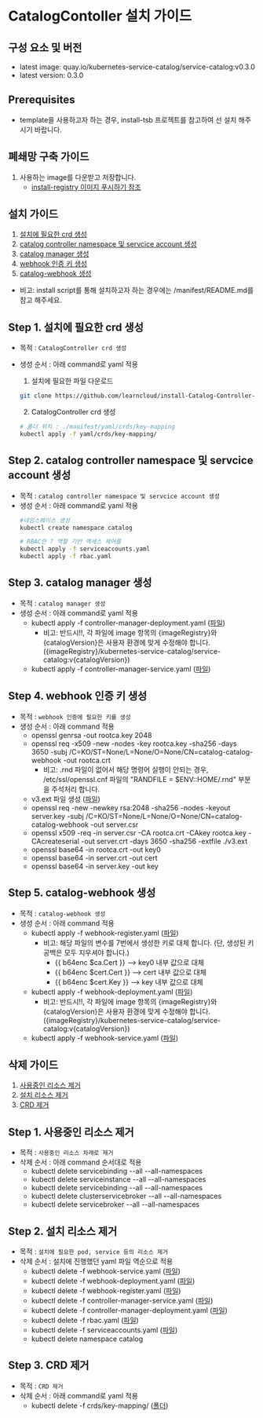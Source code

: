 
# CatalogContoller 설치 가이드

## 구성 요소 및 버전
- latest image: quay.io/kubernetes-service-catalog/service-catalog:v0.3.0
- latest version: 0.3.0

## Prerequisites
- template을 사용하고자 하는 경우, install-tsb 프로젝트를 참고하여 선 설치 해주시기 바랍니다.

## 폐쇄망 구축 가이드

1. 사용하는 image를 다운받고 저장합니다.
   - [install-registry 이미지 푸시하기 참조](https://github.com/learncloud/install-registry-docker-ce/blob/main/readme.md)

## 설치 가이드
1. [설치에 필요한 crd 생성](#Step-1-설치에-필요한-crd-생성)
2. [catalog controller namespace 및 servcice account 생성](#Step-2-catalog-controller-namespace-및-servcice-account-생성)
3. [catalog manager 생성](#Step-3-catalog-manager-생성)
4. [webhook 인증 키 생성](#Step-4-webhook-인증-키-생성)
5. [catalog-webhook 생성](#Step-5-catalog-webhook-생성)
- 비고: install script를 통해 설치하고자 하는 경우에는 /manifest/README.md를 참고 해주세요. 


## Step 1. 설치에 필요한 crd 생성
- 목적 : `CatalogController crd 생성`
- 생성 순서 : 아래 command로 yaml 적용
   1. 설치에 필요한 파일 다운로드
   ```bash
   git clone https://github.com/learncloud/install-Catalog-Controller-5.0.git
   
   ```
  
   2. CatalogController crd 생성
   ```bash
   # 폴더 위치 : ./manifest/yaml/crds/key-mapping
   kubectl apply -f yaml/crds/key-mapping/ 
   
   ```


## Step 2. catalog controller namespace 및 servcice account 생성
- 목적 : `catalog controller namespace 및 servcice account 생성`
- 생성 순서 : 아래 command로 yaml 적용
   ```bash
   #네임스페이스 생성
   kubectl create namespace catalog
   
   # RBAC란 ? 역할 기반 액세스 제어를 
   kubectl apply -f serviceaccounts.yaml
   kubectl apply -f rbac.yaml 
   
   ```
   
## Step 3. catalog manager 생성
- 목적 : `catalog manager 생성`
- 생성 순서 : 아래 command로 yaml 적용
    - kubectl apply -f controller-manager-deployment.yaml ([파일](./manifest/yaml/controller-manager-deployment.yaml))
        - 비고: 반드시!!, 각 파일에 image 항목의 {imageRegistry}와 {catalogVersion}은  사용자 환경에 맞게 수정해야 합니다. ({imageRegistry}/kubernetes-service-catalog/service-catalog:v{catalogVersion})
    - kubectl apply -f controller-manager-service.yaml ([파일](./manifest/yaml/controller-manager-service.yaml))

## Step 4. webhook 인증 키 생성
- 목적 : `webhook 인증에 필요한 키를 생성`
- 생성 순서 : 아래 command 적용
    - openssl genrsa -out rootca.key 2048
    - openssl req -x509 -new -nodes -key rootca.key -sha256 -days 3650 -subj /C=KO/ST=None/L=None/O=None/CN=catalog-catalog-webhook -out rootca.crt
        - 비고: .rnd 파일이 없어서 해당 명령어 실행이 안되는 경우, /etc/ssl/openssl.cnf 파일의  "RANDFILE = $ENV::HOME/.rnd" 부분을 주석처리 합니다.
    - v3.ext 파일 생성 ([파일](./manifest/ca/v3.ext))
    - openssl req -new -newkey rsa:2048 -sha256 -nodes -keyout server.key -subj /C=KO/ST=None/L=None/O=None/CN=catalog-catalog-webhook -out server.csr
    - openssl x509 -req -in server.csr -CA rootca.crt -CAkey rootca.key -CAcreateserial -out server.crt -days 3650 -sha256 -extfile ./v3.ext
    - openssl base64 -in rootca.crt -out key0
    - openssl base64 -in server.crt -out cert
    - openssl base64 -in server.key -out key

## Step 5. catalog-webhook 생성
- 목적 : `catalog-webhook 생성`
- 생성 순서 : 아래 command 적용
    - kubectl apply -f webhook-register.yaml ([파일](./manifest/yaml/webhook-register.yaml))
        - 비고: 해당 파일의 변수를 7번에서 생성한 키로 대체 합니다. (단, 생성된 키 공백은 모두 지우셔야 합니다.)
            - {{ b64enc $ca.Cert }} --> key0 내부 값으로 대체
            - {{ b64enc $cert.Cert }} --> cert 내부 값으로 대체
            - {{ b64enc $cert.Key }} --> key 내부 값으로 대체
    - kubectl apply -f webhook-deployment.yaml ([파일](./manifest/yaml/webhook-deployment.yaml))
        - 비고: 반드시!!, 각 파일에 image 항목의 {imageRegistry}와 {catalogVersion}은  사용자 환경에 맞게 수정해야 합니다. ({imageRegistry}/kubernetes-service-catalog/service-catalog:v{catalogVersion})
    - kubectl apply -f webhook-service.yaml ([파일](./manifest/yaml/webhook-service.yaml))

## 삭제 가이드
1. [사용중인 리소스 제거](#Step-1-사용중인-리소스-제거)
2. [설치 리소스 제거](#Step-2-설치-리소스-제거)
3. [CRD 제거](#Step-3-CRD-제거)

## Step 1. 사용중인 리소스 제거
- 목적 : `사용중인 리소스 차례로 제거`
- 삭제 순서 : 아래 command 순서대로 적용
    - kubectl delete servicebinding --all --all-namespaces
    - kubectl delete serviceinstance --all --all-namespaces
    - kubectl delete servicebinding --all --all-namespaces
    - kubectl delete clusterservicebroker --all --all-namespaces
    - kubectl delete servicebroker --all --all-namespaces

## Step 2. 설치 리소스 제거
- 목적 : `설치에 필요한 pod, service 등의 리소스 제거`
- 삭제 순서 : 설치에 진행했던 yaml 파일 역순으로 적용
    - kubectl delete -f webhook-service.yaml ([파일](./manifest/yaml/webhook-service.yaml))
    - kubectl delete -f webhook-deployment.yaml ([파일](./manifest/yaml/webhook-deployment.yaml))
    - kubectl delete -f webhook-register.yaml ([파일](./manifest/yaml/webhook-register.yaml))
    - kubectl delete -f controller-manager-service.yaml ([파일](./manifest/yaml/controller-manager-service.yaml))
    - kubectl delete -f controller-manager-deployment.yaml ([파일](./manifest/yaml/controller-manager-deployment.yaml))
    - kubectl delete -f rbac.yaml ([파일](./manifest/yaml/rbac.yaml))
    - kubectl delete -f serviceaccounts.yaml ([파일](./manifest/yaml/serviceaccounts.yaml))
    - kubectl delete namespace catalog

## Step 3. CRD 제거
- 목적 : `CRD 제거`
- 삭제 순서 : 아래 command로 yaml 적용
    - kubectl delete -f crds/key-mapping/ ([폴더](./manifest/yaml/crds/key-mapping)) 
